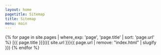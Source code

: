 ```yaml
---
layout: home
pagetitle: Sitemap
title: Sitemap
menu: main
---
```

{% for page in site.pages | where_exp: 'page', 'page.title' | sort: 'page.url' %}
  [{{ page.title }}]({{ site.url }}}{{ page.url | remove: "index.html" | slugify }})
{% endfor %}
